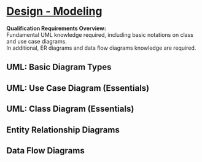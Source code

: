# [Design - Modeling](https://confluence.softserveinc.com/display/AbilitonKnowledgeModel/Design-Modeling)

__Qualification Requirements Overview:__  
Fundamental UML knowledge required, including basic notations on class and use case diagrams.  
In additional, ER diagrams and data flow diagrams knowledge are required.

## UML: Basic Diagram Types


## UML: Use Case Diagram (Essentials)


## UML: Class Diagram (Essentials)


## Entity Relationship Diagrams


## Data Flow Diagrams
